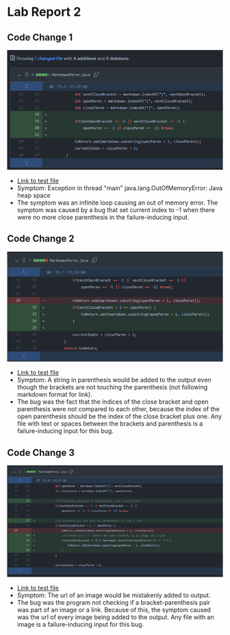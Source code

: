 # Lab Report 2

## Code Change 1
![Image1](./report2-images/CodeChange1.png)
* [Link to test file](https://github.com/AndrewJia/markdown-parse/blob/main/test-file2.md)
* Symptom: Exception in thread "main" java.lang.OutOfMemoryError: Java heap space
* The symptom was an infinite loop causing an out of memory error. The symptom was caused by a bug that set current index to -1 when there were no more close parenthesis in the failure-inducing input. 

## Code Change 2
![Image2](./report2-images/CodeChange2.png)
* [Link to test file](https://github.com/AndrewJia/markdown-parse/blob/main/test-file5.md)
* Symptom: A string in parenthesis would be added to the output even though the brackets are not touching the parenthesis (not following markdown format for link).
* The bug was the fact that the indices of the close bracket and open parenthesis were not compared to each other, because the index of the open parenthesis should be the index of the close bracket plus one. Any file with text or spaces between the brackets and parenthesis is a failure-inducing input for this bug. 

## Code Change 3
![Image3](./report2-images/CodeChange3.png)
* [Link to test file](https://github.com/AndrewJia/markdown-parse/blob/main/test-file6.md)
* Symptom: The url of an image would be mistakenly added to output. 
* The bug was the program not checking if a bracket-parenthesis pair was part of an image or a link. Because of this, the symptom caused was the url of every image being added to the output. Any file with an image is a failure-inducing input for this bug.